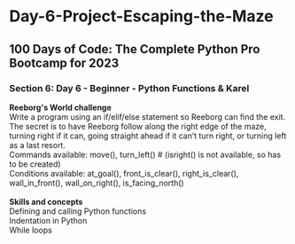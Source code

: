 # Day-6-Project-Escaping-the-Maze
<h2>100 Days of Code: The Complete Python Pro Bootcamp for 2023</h2>
<h3>Section 6: Day 6 - Beginner - Python Functions & Karel</h3>
<p></p>
<b>Reeborg's World challenge</b><br>
Write a program using an if/elif/else statement so Reeborg can find the exit. The secret is to have Reeborg follow along the right edge of the maze, turning right if it can, going straight ahead if it can’t turn right, or turning left as a last resort.<br>
Commands available: move(), turn_left() # (isright() is not available, so has to be created)<br>
Conditions available: at_goal(), front_is_clear(), right_is_clear(), wall_in_front(), wall_on_right(), is_facing_north()<br>
<br>
<b>Skills and concepts</b><br>
Defining and calling Python functions<br>
Indentation in Python<br>
While loops
